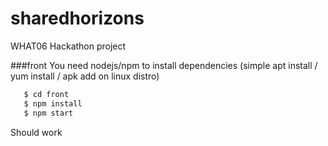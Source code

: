 # sharedhorizons
WHAT06 Hackathon project


###front 
 You need nodejs/npm to install dependencies (simple apt install / yum install / apk add on linux distro)
 
 ``` bash
    $ cd front
    $ npm install
    $ npm start
 ```
 
 Should work
